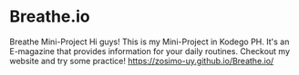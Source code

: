# Breathe.io
Breathe Mini-Project
Hi guys! This is my Mini-Project in Kodego PH. It's an E-magazine that provides information for your daily routines.
Checkout my website and try some practice! https://zosimo-uy.github.io/Breathe.io/
